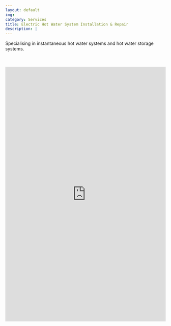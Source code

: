 ```yaml
---
layout: default
img:
category: Services
title: Electric Hot Water System Installation & Repair
description: |
---
```

<p align="left">
Specialising in instantaneous hot water systems and hot water storage systems.
</p>
<br/><br/>
<iframe frameborder="0" class="juxtapose" width="100%" height="800" src="https://cdn.knightlab.com/libs/juxtapose/latest/embed/index.html?uid=c33f9616-8461-11eb-83c8-ebb5d6f907df"></iframe>
